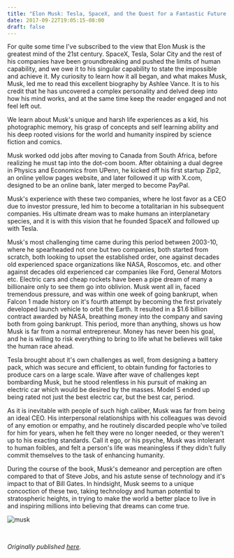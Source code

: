 ```yaml
---
title: "Elon Musk: Tesla, SpaceX, and the Quest for a Fantastic Future by Ashlee Vance"
date: 2017-09-22T19:05:15-08:00
draft: false
---
```


For quite some time I've subscribed to the view that Elon Musk is the greatest mind of the 21st century. SpaceX, Tesla, Solar City and the rest of his companies have been groundbreaking and pushed the limits of human capability, and we owe it to his singular capability to state the impossible and achieve it. My curiosity to learn how it all began, and what makes Musk, Musk, led me to read this excellent biography by Ashlee Vance. It is to his credit that he has uncovered a complex personality and delved deep into how his mind works, and at the same time keep the reader engaged and not feel left out.

We learn about Musk's unique and harsh life experiences as a kid, his photographic memory, his grasp of concepts and self learning ability and his deep rooted visions for the world and humanity inspired by science fiction and comics.

Musk worked odd jobs after moving to Canada from South Africa, before realizing he must tap into the dot-com boom. After obtaining a dual degree in Physics and Economics from UPenn, he kicked off his first startup Zip2, an online yellow pages website, and later followed it up with X.com, designed to be an online bank, later merged to become PayPal.

Musk's experience with these two companies, where he lost favor as a CEO due to investor pressure, led him to become a totalitarian in his subsequent companies. His ultimate dream was to make humans an interplanetary species, and it is with this vision that he founded SpaceX and followed up with Tesla.

Musk's most challenging time came during this period between 2003-10, where he spearheaded not one but two companies, both started from scratch, both looking to upset the established order, one against decades old experienced space organizations like NASA, Roscomos, etc. and other against decades old experienced car companies like Ford, General Motors etc. Electric cars and cheap rockets have been a pipe dream of many a billionaire only to see them go into oblivion. Musk went all in, faced tremendous pressure, and was within one week of going bankrupt, when Falcon 1 made history on it's fourth attempt by becoming the first privately developed launch vehicle to orbit the Earth. It resulted in a $1.6 billion contract awarded by NASA, breathing money into the company and saving both from going bankrupt. This period, more than anything, shows us how Musk is far from a normal entrepreneur. Money has never been his goal, and he is willing to risk everything to bring to life what he believes will take the human race ahead.

Tesla brought about it's own challenges as well, from designing a battery pack, which was secure and efficient, to obtain funding for factories to produce cars on a large scale. Wave after wave of challenges kept bombarding Musk, but he stood relentless in his pursuit of making an electric car which would be desired by the masses. Model S ended up being rated not just the best electric car, but the best car, period.

As it is inevitable with people of such high caliber, Musk was far from being an ideal CEO. His interpersonal relationships with his colleagues was devoid of any emotion or empathy, and he routinely discarded people who've toiled for him for years, when he felt they were no longer needed, or they weren't up to his exacting standards. Call it ego, or his psyche, Musk was intolerant to human foibles, and felt a person's life was meaningless if they didn't fully commit themselves to the task of enhancing humanity.

During the course of the book, Musk's demeanor and perception are often compared to that of Steve Jobs, and his astute sense of technology and it's impact to that of Bill Gates. In hindsight, Musk seems to a unique concoction of these two, taking technology and human potential to stratospheric heights, in trying to make the world a better place to live in and inspiring millions into believing that dreams can come true.



![musk](/musk.jpg)

&nbsp;&nbsp;

*Originally published [here](https://www.goodreads.com/review/show/2114470268).*